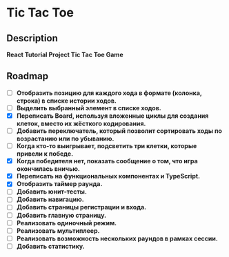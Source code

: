 # Tic Tac Toe

## Description

<b>React Tutorial Project<b>
Tic Tac Toe Game

## Roadmap

- [ ] Отобразить позицию для каждого хода в формате (колонка, строка) в списке истории ходов.
- [ ] Выделить выбранный элемент в списке ходов.
- [x] Переписать Board, используя вложенные циклы для создания клеток, вместо их жёсткого кодирования.
- [ ] Добавить переключатель, который позволит сортировать ходы по возрастанию или по убыванию.
- [ ] Когда кто-то выигрывает, подсветить три клетки, которые привели к победе.
- [x] Когда победителя нет, показать сообщение о том, что игра окончилась вничью.
- [x] Переписать на функциональных компонентах и TypeScript.
- [x] Отобразить таймер раунда.
- [ ] Добавить юнит-тесты.
- [ ] Добавить навигацию.
- [ ] Добавить страницы регистрации и входа.
- [ ] Добавить главную страницу.
- [ ] Реализовать одиночный режим.
- [ ] Реализовать мультиплеер.
- [ ] Реализовать возможность нескольких раундов в рамках сессии.
- [ ] Добавить статистику.
